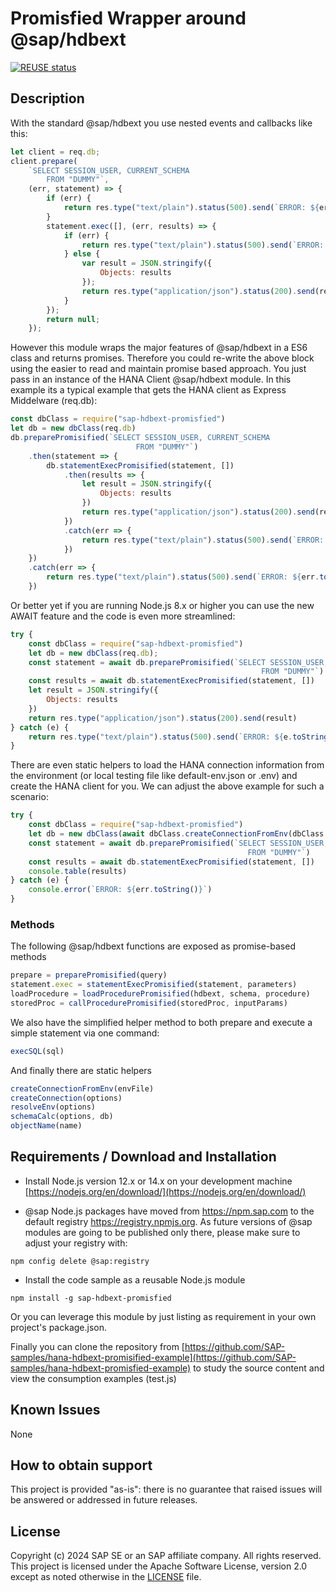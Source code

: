 # Promisfied Wrapper around @sap/hdbext

[![REUSE status](https://api.reuse.software/badge/github.com/SAP-samples/hana-hdbext-promisfied-example)](https://api.reuse.software/info/github.com/SAP-samples/hana-hdbext-promisfied-example)

## Description

With the standard @sap/hdbext you use nested events and callbacks like this:

```JavaScript
let client = req.db;
client.prepare(
	`SELECT SESSION_USER, CURRENT_SCHEMA 
	    FROM "DUMMY"`,
	(err, statement) => {
		if (err) {
			return res.type("text/plain").status(500).send(`ERROR: ${err.toString()}`);
		}
		statement.exec([], (err, results) => {
			if (err) {
				return res.type("text/plain").status(500).send(`ERROR: ${err.toString()}`);
			} else {
				var result = JSON.stringify({
					Objects: results
				});
				return res.type("application/json").status(200).send(result);
			}
		});
		return null;
	});
```

However this module wraps the major features of @sap/hdbext in a ES6 class and returns promises. Therefore you could re-write the above block using the easier to read and maintain promise based approach.  You just pass in an instance of the HANA Client @sap/hdbext module. In this example its a typical example that gets the HANA client as Express Middelware (req.db):

```JavaScript
const dbClass = require("sap-hdbext-promisfied")
let db = new dbClass(req.db)
db.preparePromisified(`SELECT SESSION_USER, CURRENT_SCHEMA 
				            FROM "DUMMY"`)
	.then(statement => {
		db.statementExecPromisified(statement, [])
			.then(results => {
				let result = JSON.stringify({
					Objects: results
				})
				return res.type("application/json").status(200).send(result)
			})
			.catch(err => {
				return res.type("text/plain").status(500).send(`ERROR: ${err.toString()}`)
			})
	})
	.catch(err => {
		return res.type("text/plain").status(500).send(`ERROR: ${err.toString()}`)
	})
```

Or better yet if you are running Node.js 8.x or higher you can use the new AWAIT feature and the code is even more streamlined:

```JavaScript
try {
	const dbClass = require("sap-hdbext-promisfied")
	let db = new dbClass(req.db);
	const statement = await db.preparePromisified(`SELECT SESSION_USER, CURRENT_SCHEMA 
				            							FROM "DUMMY"`)
	const results = await db.statementExecPromisified(statement, [])
	let result = JSON.stringify({
		Objects: results
	})
	return res.type("application/json").status(200).send(result)
} catch (e) {
	return res.type("text/plain").status(500).send(`ERROR: ${e.toString()}`)
}
```

There are even static helpers to load the HANA connection information from the environment (or local testing file like default-env.json or .env) and create the HANA client for you.  We can adjust the above example for such a scenario:

```JavaScript
try {
    const dbClass = require("sap-hdbext-promisfied")
    let db = new dbClass(await dbClass.createConnectionFromEnv(dbClass.resolveEnv(null)))
    const statement = await db.preparePromisified(`SELECT SESSION_USER, CURRENT_SCHEMA 
                                                     FROM "DUMMY"`)
    const results = await db.statementExecPromisified(statement, [])
    console.table(results)
} catch (e) {
    console.error(`ERROR: ${err.toString()}`)
}
```

### Methods

The following @sap/hdbext functions are exposed as promise-based methods

```JavaScript
prepare = preparePromisified(query)
statement.exec = statementExecPromisified(statement, parameters)
loadProcedure = loadProcedurePromisified(hdbext, schema, procedure)
storedProc = callProcedurePromisified(storedProc, inputParams)
```

We also have the simplified helper method to both prepare and execute a simple statement via one command:

```JavaScript
execSQL(sql)
```

And finally there are static helpers

```JavaScript
createConnectionFromEnv(envFile)
createConnection(options)
resolveEnv(options)
schemaCalc(options, db)
objectName(name)
```

## Requirements / Download and Installation

* Install Node.js version 12.x or 14.x on your development machine [https://nodejs.org/en/download/](https://nodejs.org/en/download/)

* @sap Node.js packages have moved from https://npm.sap.com to the default registry https://registry.npmjs.org. As future versions of @sap modules are going to be published only there, please make sure to adjust your registry with:

```shell
npm config delete @sap:registry
```

* Install the code sample as a reusable Node.js module

```shell
npm install -g sap-hdbext-promisfied
```

Or you can leverage this module by just listing as requirement in your own project's package.json.

Finally you can clone the repository from [https://github.com/SAP-samples/hana-hdbext-promisified-example](https://github.com/SAP-samples/hana-hdbext-promisfied-example) to study the source content and view the consumption examples (test.js)

## Known Issues

None

## How to obtain support

This project is provided "as-is": there is no guarantee that raised issues will be answered or addressed in future releases.

## License

Copyright (c) 2024 SAP SE or an SAP affiliate company. All rights reserved. This project is licensed under the Apache Software License, version 2.0 except as noted otherwise in the [LICENSE](../LICENSES/Apache-2.0.txt) file.

